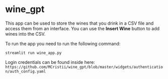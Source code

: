 # wine_gpt

This app can be used to store the wines that you drink in a CSV file and access them from an interface.
You can use the **Insert Wine** button to add wines into the CSV.

To run the app you need to run the following command:

`streamlit run wine_app.py`

Login credentials can be found inside here: `https://github.com/MCristii/wine_gpt/blob/master/widgets/authentication/auth_config.yaml`
